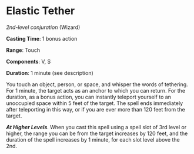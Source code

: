 # Elastic Tether
*2nd-level conjuration* (Wizard)

**Casting Time**: 1 bonus action

**Range**: Touch

**Components**: V, S

**Duration**: 1 minute (see description)

You touch an object, person, or space, and whisper the words of tethering. For 1 minute, the target acts as an anchor to which you can return. For the duration, as a bonus action, you can instantly teleport yourself to an unoccupied space within 5 feet of the target. The spell ends immediately after teleporting in this way, or if you are ever more than 120 feet from the target.

***At Higher Levels***. When you cast this spell using a spell slot of 3rd level or higher, the range you can be from the target increases by 120 feet, and the duration of the spell increases by 1 minute, for each slot level above the 2nd.
